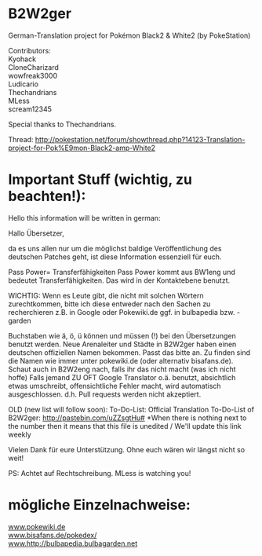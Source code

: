 B2W2ger
=======

German-Translation project for Pokémon Black2 & White2 (by PokeStation)


Contributors:   
Kyohack     
CloneCharizard      
wowfreak3000      
Ludicario     
Thechandrians     
MLess     
scream12345   

Special thanks to Thechandrians.

Thread: http://pokestation.net/forum/showthread.php?14123-Translation-project-for-Pok%E9mon-Black2-amp-White2

Important Stuff (wichtig, zu beachten!):
==============================

Hello this information will be written in german:

Hallo Übersetzer,

da es uns allen nur um die möglichst baldige Veröffentlichung des deutschen Patches geht,
ist diese Information essenziell für euch.

Pass Power= Transferfähigkeiten
Pass Power kommt aus BW1eng und bedeutet Transferfähigkeiten. Das wird in der Kontaktebene benutzt. 

WICHTIG:
Wenn es Leute gibt, die nicht mit solchen Wörtern zurechtkommen, bitte ich diese entweder nach den Sachen zu recherchieren
z.B. in Google oder Pokewiki.de ggf. in bulbapedia bzw. -garden

Buchstaben wie ä, ö, ü können und müssen (!) bei den Übersetzungen benutzt werden.
Neue Arenaleiter und Städte in B2W2ger haben einen deutschen offiziellen Namen bekommen. Passt das bitte an. Zu finden sind die Namen
wie immer unter pokewiki.de (oder alternativ bisafans.de).
Schaut auch in B2W2eng nach, falls ihr das nicht macht (was ich nicht hoffe)
Falls jemand ZU OFT Google Translator o.ä. benutzt, absichtlich etwas umschreibt, offensichtliche Fehler macht, wird
automatisch ausgeschlossen. d.h. Pull requests werden nicht akzeptiert.

OLD (new list will follow soon): To-Do-List: Official Translation To-Do-List of B2W2ger: http://pastebin.com/uZZsgtHu# *When there is nothing next to the number then it means that this file is unedited / We'll update this link weekly


Vielen Dank für eure Unterstützung. Ohne euch wären wir längst nicht so weit!

PS: Achtet auf Rechtschreibung. MLess is watching you!

mögliche Einzelnachweise:
====

www.pokewiki.de     
www.bisafans.de/pokedex/      
www.http://bulbapedia.bulbagarden.net     